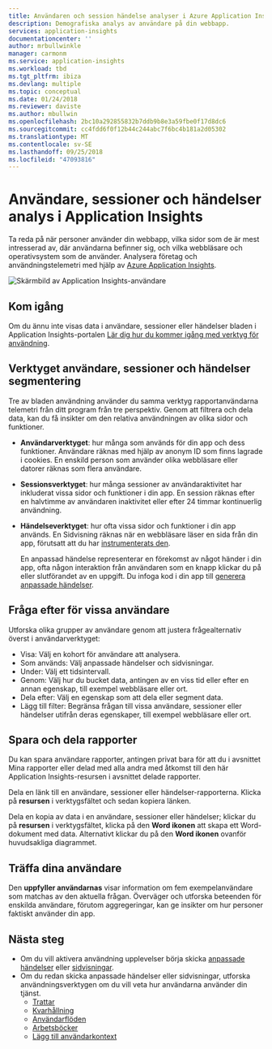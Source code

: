 ```yaml
---
title: Användaren och session händelse analyser i Azure Application Insights | Microsoft docs
description: Demografiska analys av användare på din webbapp.
services: application-insights
documentationcenter: ''
author: mrbullwinkle
manager: carmonm
ms.service: application-insights
ms.workload: tbd
ms.tgt_pltfrm: ibiza
ms.devlang: multiple
ms.topic: conceptual
ms.date: 01/24/2018
ms.reviewer: daviste
ms.author: mbullwin
ms.openlocfilehash: 2bc10a292855832b7ddb9b8e3a59fbe0f17d8dc6
ms.sourcegitcommit: cc4fdd6f0f12b44c244abc7f6bc4b181a2d05302
ms.translationtype: MT
ms.contentlocale: sv-SE
ms.lasthandoff: 09/25/2018
ms.locfileid: "47093816"
---
```

# <a name="users-sessions-and-events-analysis-in-application-insights"></a>Användare, sessioner och händelser analys i Application Insights

Ta reda på när personer använder din webbapp, vilka sidor som de är mest intresserad av, där användarna befinner sig, och vilka webbläsare och operativsystem som de använder. Analysera företag och användningstelemetri med hjälp av [Azure Application Insights](app-insights-overview.md).

![Skärmbild av Application Insights-användare](./media/app-insights-usage-segmentation/0001-users.png)

## <a name="get-started"></a>Kom igång

Om du ännu inte visas data i användare, sessioner eller händelser bladen i Application Insights-portalen [Lär dig hur du kommer igång med verktyg för användning](app-insights-usage-overview.md).

## <a name="the-users-sessions-and-events-segmentation-tool"></a>Verktyget användare, sessioner och händelser segmentering

Tre av bladen användning använder du samma verktyg rapportanvändarna telemetri från ditt program från tre perspektiv. Genom att filtrera och dela data, kan du få insikter om den relativa användningen av olika sidor och funktioner.

* **Användarverktyget**: hur många som används för din app och dess funktioner.  Användare räknas med hjälp av anonym ID som finns lagrade i cookies. En enskild person som använder olika webbläsare eller datorer räknas som flera användare.
* **Sessionsverktyget**: hur många sessioner av användaraktivitet har inkluderat vissa sidor och funktioner i din app. En session räknas efter en halvtimme av användaren inaktivitet eller efter 24 timmar kontinuerlig användning.
* **Händelseverktyget**: hur ofta vissa sidor och funktioner i din app används. En Sidvisning räknas när en webbläsare läser en sida från din app, förutsatt att du har [instrumenterats den](app-insights-javascript.md). 

    En anpassad händelse representerar en förekomst av något händer i din app, ofta någon interaktion från användaren som en knapp klickar du på eller slutförandet av en uppgift. Du infoga kod i din app till [generera anpassade händelser](app-insights-api-custom-events-metrics.md#trackevent).

## <a name="querying-for-certain-users"></a>Fråga efter för vissa användare

Utforska olika grupper av användare genom att justera frågealternativ överst i användarverktyget:

* Visa: Välj en kohort för användare att analysera.
* Som används: Välj anpassade händelser och sidvisningar.
* Under: Välj ett tidsintervall.
* Genom: Välj hur du bucket data, antingen av en viss tid eller efter en annan egenskap, till exempel webbläsare eller ort.
* Dela efter: Välj en egenskap som att dela eller segment data. 
* Lägg till filter: Begränsa frågan till vissa användare, sessioner eller händelser utifrån deras egenskaper, till exempel webbläsare eller ort. 
 
## <a name="saving-and-sharing-reports"></a>Spara och dela rapporter 
Du kan spara användare rapporter, antingen privat bara för att du i avsnittet Mina rapporter eller delad med alla andra med åtkomst till den här Application Insights-resursen i avsnittet delade rapporter.

Dela en länk till en användare, sessioner eller händelser-rapporterna. Klicka på **resursen** i verktygsfältet och sedan kopiera länken.

Dela en kopia av data i en användare, sessioner eller händelser; klickar du på **resursen** i verktygsfältet, klicka på den **Word ikonen** att skapa ett Word-dokument med data. Alternativt klickar du på den **Word ikonen** ovanför huvudsakliga diagrammet.

## <a name="meet-your-users"></a>Träffa dina användare

Den **uppfyller användarnas** visar information om fem exempelanvändare som matchas av den aktuella frågan. Överväger och utforska beteenden för enskilda användare, förutom aggregeringar, kan ge insikter om hur personer faktiskt använder din app.

## <a name="next-steps"></a>Nästa steg

- Om du vill aktivera användning upplevelser börja skicka [anpassade händelser](https://docs.microsoft.com/azure/application-insights/app-insights-api-custom-events-metrics#trackevent) eller [sidvisningar](https://docs.microsoft.com/azure/application-insights/app-insights-api-custom-events-metrics#page-views).
- Om du redan skicka anpassade händelser eller sidvisningar, utforska användningsverktygen om du vill veta hur användarna använder din tjänst.
    - [Trattar](usage-funnels.md)
    - [Kvarhållning](app-insights-usage-retention.md)
    - [Användarflöden](app-insights-usage-flows.md)
    - [Arbetsböcker](app-insights-usage-workbooks.md)
    - [Lägg till användarkontext](app-insights-usage-send-user-context.md)